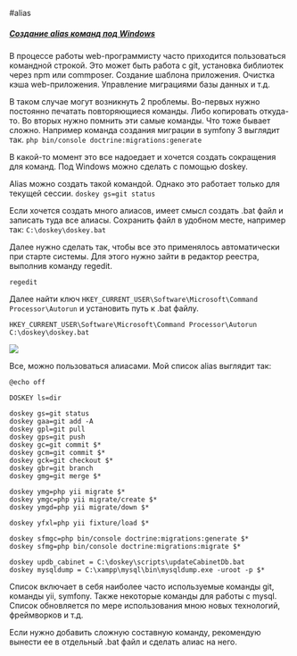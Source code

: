 #alias
##### [Создание alias команд под Windows](https://antonshell.me/post/windows-doskey-aliases)

В процессе работы web-программисту часто приходится пользоваться командной строкой. Это может быть работа с git, установка библиотек через npm или commposer. Создание шаблона приложения. Очистка кэша web-приложения. Управление миграциями базы данных и т.д.

В таком случае могут возникнуть 2 проблемы. Во-первых нужно постоянно печатать повторяющиеся команды. Либо копировать откуда-то. Во вторых нужно помнить эти самые команды. Что тоже бывает сложно. Например команда создания миграции в symfony 3 выглядит так.
`php bin/console doctrine:migrations:generate`

В какой-то момент это все надоедает и хочется создать сокращения для команд. Под Windows можно сделать с помощью doskey.

Alias можно создать такой командой. Однако это работает только для текущей сессии.
`doskey gs=git status`

Если хочется создать много алиасов, имеет смысл создать .bat файл и записать туда все алиасы. Сохранить файл в удобном месте, например так:
`C:\doskey\doskey.bat`

Далее нужно сделать так, чтобы все это применялось автоматически при старте системы. Для этого нужно зайти в редактор реестра, выполнив команду regedit.
```
regedit
```

Далее найти ключ `HKEY_CURRENT_USER\Software\Microsoft\Command Processor\Autorun` и установить путь к .bat файлу.

`HKEY_CURRENT_USER\Software\Microsoft\Command Processor\Autorun`
`C:\doskey\doskey.bat`

![](https://antonshell.me/resources/img/posts/windows-doskey-aliases/2.jpg)

Все, можно пользоваться алиасами. Мой список alias выглядит так:

```
@echo off
 
DOSKEY ls=dir
 
doskey gs=git status
doskey gaa=git add -A
doskey gpl=git pull
doskey gps=git push
doskey gc=git commit $*
doskey gcm=git commit $*
doskey gck=git checkout $*
doskey gbr=git branch
doskey gmg=git merge $*
 
doskey ymg=php yii migrate $*
doskey ymgc=php yii migrate/create $*
doskey ymgd=php yii migrate/down $*
 
doskey yfxl=php yii fixture/load $*
 
doskey sfmgc=php bin/console doctrine:migrations:generate $*
doskey sfmg=php bin/console doctrine:migrations:migrate $*
 
doskey updb_cabinet = C:\doskey\scripts\updateCabinetDb.bat
doskey mysqldump = C:\xampp\mysql\bin\mysqldump.exe -uroot -p $*
```

Список включает в себя наиболее часто используемые команды git, команды yii, symfony. Также некоторые команды для работы с mysql. Список обновляется по мере использования мною новых технологий, фреймворков и т.д.

Если нужно добавить сложную составную команду, рекомендую вынести ее в отдельный .bat файл и сделать алиас на него.